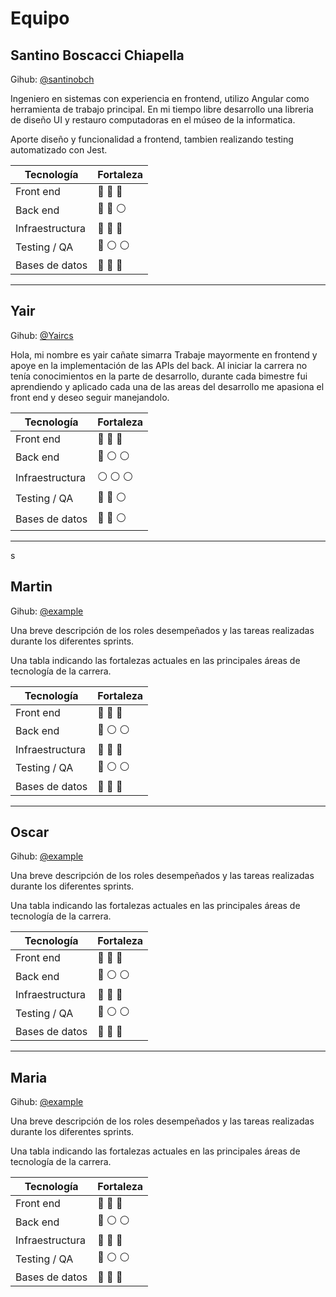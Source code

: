 # Equipo

## Santino Boscacci Chiapella

Gihub: [@santinobch](https://github.com/santinobch)

Ingeniero en sistemas con experiencia en frontend, utilizo Angular como herramienta de trabajo principal. En mi tiempo libre desarrollo una libreria de diseño UI y restauro computadoras en el múseo de la informatica.

Aporte diseño y funcionalidad a frontend, tambien realizando testing automatizado con Jest.

| Tecnología      | Fortaleza                                                   |
| --------------- | ----------------------------------------------------------- |
| Front end       | :large_blue_circle: :large_blue_circle: :large_blue_circle: |
| Back end        | :large_blue_circle: :large_blue_circle: :white_circle:      |
| Infraestructura | :large_blue_circle: :large_blue_circle: :large_blue_circle: |
| Testing / QA    | :large_blue_circle: :white_circle: :white_circle:           |
| Bases de datos  | :large_blue_circle: :large_blue_circle: :large_blue_circle: |

<hr>

## Yair

Gihub: [@Yaircs](https://github.com/yaircs)

Hola, mi nombre es yair cañate simarra Trabaje mayormente en frontend y apoye en la implementación de las APIs del back. Al iniciar la carrera no tenía conocimientos en la parte de desarrollo, durante cada bimestre fui aprendiendo y aplicado cada una de las areas del desarrollo me apasiona el front end y deseo seguir manejandolo.

| Tecnología      | Fortaleza                                                   |
| --------------- | ----------------------------------------------------------- |
| Front end       | :large_blue_circle: :large_blue_circle: :large_blue_circle: |
| Back end        | :large_blue_circle: :white_circle: :white_circle:           |
| Infraestructura | :white_circle: :white_circle: :white_circle:                |
| Testing / QA    | :large_blue_circle: :large_blue_circle: :white_circle:      |
| Bases de datos  | :large_blue_circle: :large_blue_circle: :white_circle:      |

<hr>s

## Martin

Gihub: [@example](https://github.com/santinobch)

Una breve descripción de los roles desempeñados y las tareas realizadas durante los diferentes sprints.

Una tabla indicando las fortalezas actuales en las principales áreas de tecnología de la carrera.

| Tecnología      | Fortaleza                                                   |
| --------------- | ----------------------------------------------------------- |
| Front end       | :large_blue_circle: :large_blue_circle: :large_blue_circle: |
| Back end        | :large_blue_circle: :white_circle: :white_circle:           |
| Infraestructura | :large_blue_circle: :large_blue_circle: :large_blue_circle: |
| Testing / QA    | :large_blue_circle: :white_circle: :white_circle:           |
| Bases de datos  | :large_blue_circle: :large_blue_circle: :large_blue_circle: |

<hr>

## Oscar

Gihub: [@example](https://github.com/santinobch)

Una breve descripción de los roles desempeñados y las tareas realizadas durante los diferentes sprints.

Una tabla indicando las fortalezas actuales en las principales áreas de tecnología de la carrera.

| Tecnología      | Fortaleza                                                   |
| --------------- | ----------------------------------------------------------- |
| Front end       | :large_blue_circle: :large_blue_circle: :large_blue_circle: |
| Back end        | :large_blue_circle: :white_circle: :white_circle:           |
| Infraestructura | :large_blue_circle: :large_blue_circle: :large_blue_circle: |
| Testing / QA    | :large_blue_circle: :white_circle: :white_circle:           |
| Bases de datos  | :large_blue_circle: :large_blue_circle: :large_blue_circle: |

<hr>

## Maria

Gihub: [@example](https://github.com/santinobch)

Una breve descripción de los roles desempeñados y las tareas realizadas durante los diferentes sprints.

Una tabla indicando las fortalezas actuales en las principales áreas de tecnología de la carrera.

| Tecnología      | Fortaleza                                                   |
| --------------- | ----------------------------------------------------------- |
| Front end       | :large_blue_circle: :large_blue_circle: :large_blue_circle: |
| Back end        | :large_blue_circle: :white_circle: :white_circle:           |
| Infraestructura | :large_blue_circle: :large_blue_circle: :large_blue_circle: |
| Testing / QA    | :large_blue_circle: :white_circle: :white_circle:           |
| Bases de datos  | :large_blue_circle: :large_blue_circle: :large_blue_circle: |
